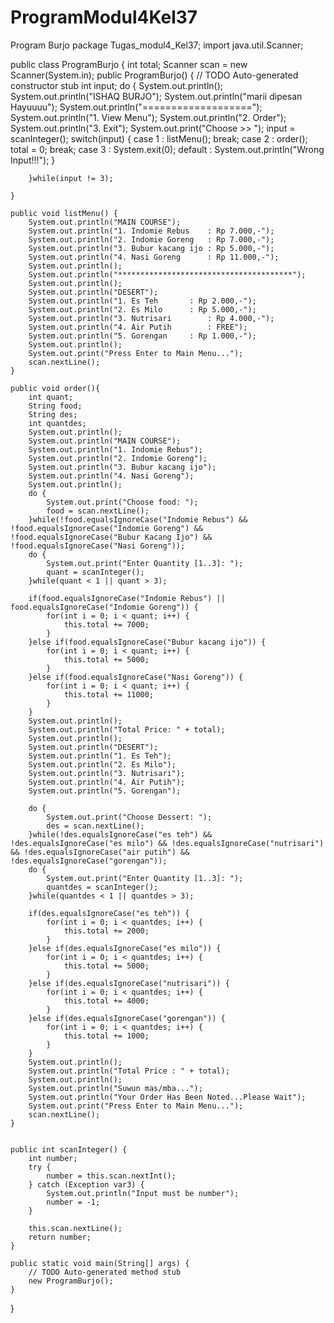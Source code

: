 # ProgramModul4Kel37
Program Burjo
package Tugas_modul4_Kel37;
import java.util.Scanner;

public class ProgramBurjo {
	int total;
	Scanner scan = new Scanner(System.in);
	public ProgramBurjo() {
		// TODO Auto-generated constructor stub
		int input;
		do {
			System.out.println();
			System.out.println("ISHAQ BURJO");
			System.out.println("marii dipesan Hayuuuu");
			System.out.println("===================");
			System.out.println("1. View Menu");
			System.out.println("2. Order");
			System.out.println("3. Exit");
			System.out.print("Choose >> ");
			input = scanInteger();
			switch(input) {
				case 1 :
					listMenu();
					break;
				case 2 :
					order();
					total = 0;
					break;
				case 3 :
					System.exit(0);
				default :
					System.out.println("Wrong Input!!!");
			}
			
			
		}while(input != 3);
		
	}
	
	public void listMenu() {
		System.out.println("MAIN COURSE");
		System.out.println("1. Indomie Rebus 	: Rp 7.000,-");
		System.out.println("2. Indomie Goreng 	: Rp 7.000,-");
		System.out.println("3. Bubur kacang ijo	: Rp 5.000,-");
		System.out.println("4. Nasi Goreng		: Rp 11.000,-");
		System.out.println();
		System.out.println("***************************************");
		System.out.println();
		System.out.println("DESERT");
		System.out.println("1. Es Teh		: Rp 2.000,-");
		System.out.println("2. Es Milo		: Rp 5.000,-");
		System.out.println("3. Nutrisari		: Rp 4.000,-");
		System.out.println("4. Air Putih		: FREE");
		System.out.println("5. Gorengan		: Rp 1.000,-");
		System.out.println();
		System.out.print("Press Enter to Main Menu...");
		scan.nextLine();
	}
	
	public void order(){
		int quant;
		String food;
		String des;
		int quantdes;
		System.out.println();
		System.out.println("MAIN COURSE");
		System.out.println("1. Indomie Rebus");
		System.out.println("2. Indomie Goreng");
		System.out.println("3. Bubur kacang ijo");
		System.out.println("4. Nasi Goreng");
		System.out.println();
		do {
			System.out.print("Choose food: ");
			food = scan.nextLine();
		}while(!food.equalsIgnoreCase("Indomie Rebus") && !food.equalsIgnoreCase("Indomie Goreng") && !food.equalsIgnoreCase("Bubur Kacang Ijo") && !food.equalsIgnoreCase("Nasi Goreng"));
		do {
			System.out.print("Enter Quantity [1..3]: ");
			quant = scanInteger();
		}while(quant < 1 || quant > 3);
		
		if(food.equalsIgnoreCase("Indomie Rebus") || food.equalsIgnoreCase("Indomie Goreng")) {
			for(int i = 0; i < quant; i++) {
				this.total += 7000;
			}
		}else if(food.equalsIgnoreCase("Bubur kacang ijo")) {
			for(int i = 0; i < quant; i++) {
				this.total += 5000;
			}
		}else if(food.equalsIgnoreCase("Nasi Goreng")) {
			for(int i = 0; i < quant; i++) {
				this.total += 11000;
			}
		}
		System.out.println();
		System.out.println("Total Price: " + total);
		System.out.println();
		System.out.println("DESERT");
		System.out.println("1. Es Teh");
		System.out.println("2. Es Milo");
		System.out.println("3. Nutrisari");
		System.out.println("4. Air Putih");
		System.out.println("5. Gorengan");
		
		do {
			System.out.print("Choose Dessert: ");
			des = scan.nextLine();
		}while(!des.equalsIgnoreCase("es teh") && !des.equalsIgnoreCase("es milo") && !des.equalsIgnoreCase("nutrisari") && !des.equalsIgnoreCase("air putih") && !des.equalsIgnoreCase("gorengan"));
		do {
			System.out.print("Enter Quantity [1..3]: ");
			quantdes = scanInteger();
		}while(quantdes < 1 || quantdes > 3);
		
		if(des.equalsIgnoreCase("es teh")) {
			for(int i = 0; i < quantdes; i++) {
				this.total += 2000;
			}
		}else if(des.equalsIgnoreCase("es milo")) {
			for(int i = 0; i < quantdes; i++) {
				this.total += 5000;
			}
		}else if(des.equalsIgnoreCase("nutrisari")) {
			for(int i = 0; i < quantdes; i++) {
				this.total += 4000;
			}
		}else if(des.equalsIgnoreCase("gorengan")) {
			for(int i = 0; i < quantdes; i++) {
				this.total += 1000;
			}
		}
		System.out.println();
		System.out.println("Total Price : " + total);
		System.out.println();
		System.out.println("Suwun mas/mba...");
		System.out.println("Your Order Has Been Noted...Please Wait");
		System.out.print("Press Enter to Main Menu...");
		scan.nextLine();
	}	
	
	
	public int scanInteger() {
        int number;
        try {
            number = this.scan.nextInt();
        } catch (Exception var3) {
            System.out.println("Input must be number");
            number = -1;
        }

        this.scan.nextLine();
        return number;
    }

	public static void main(String[] args) {
		// TODO Auto-generated method stub
		new ProgramBurjo();
	}

}
